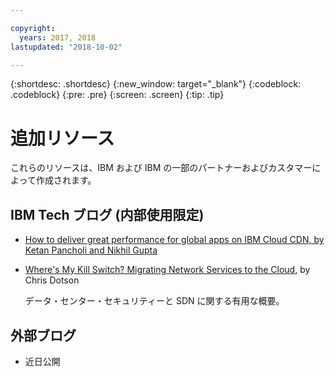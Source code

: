 ```yaml
---

copyright:
  years: 2017, 2018
lastupdated: "2018-10-02"

---
```


{:shortdesc: .shortdesc}
{:new_window: target="_blank"}
{:codeblock: .codeblock}
{:pre: .pre}
{:screen: .screen}
{:tip: .tip}

# 追加リソース

これらのリソースは、IBM および IBM の一部のパートナーおよびカスタマーによって作成されます。

## IBM Tech ブログ (内部使用限定)

 * [How to deliver great performance for global apps on IBM Cloud CDN, by Ketan Pancholi and Nikhil Gupta](https://www.ibm.com/w3-techblog/use-cases/2018/05/content-delivery-service/)
 
 * [Where's My Kill Switch? Migrating Network Services to the Cloud](https://www.ibm.com/w3-techblog/wcp/2018/09/migrating-network-services/), by Chris Dotson
 
   データ・センター・セキュリティーと SDN に関する有用な概要。


## 外部ブログ

* 近日公開
